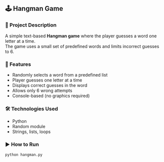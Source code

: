 ## 🕹️ Hangman Game

### 📌 Project Description  
A simple text-based **Hangman game** where the player guesses a word one letter at a time.  
The game uses a small set of predefined words and limits incorrect guesses to 6.  

### 🚀 Features  
- Randomly selects a word from a predefined list  
- Player guesses one letter at a time  
- Displays correct guesses in the word  
- Allows only 6 wrong attempts  
- Console-based (no graphics required)  

### 🛠️ Technologies Used  
- Python  
- Random module  
- Strings, lists, loops  

### ▶️ How to Run  
```bash
python hangman.py

